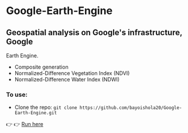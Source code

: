 # Google-Earth-Engine

## Geospatial analysis on Google's infrastructure, Google

 Earth Engine.
* Composite generation
* Normalized-Difference Vegetation Index (NDVI)
* Normalized-Difference Water Index (NDWI)

### To use:

* Clone the repo: `git clone https://github.com/bayoishola20/Google-Earth-Engine.git`

:point_right: :point_right: [Run here](https://code.earthengine.google.com/7e0cfd45fe875afdb11aac775e58072d)
